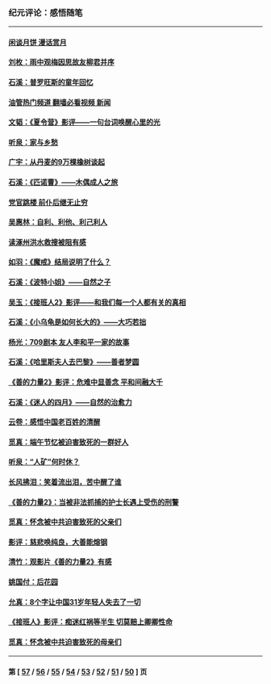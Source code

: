 ### 纪元评论：感悟随笔
---
#### [闲谈月饼 漫话赏月](../../pages/nsc1035/n14084548.md?10150330) 
#### [刘枚：雨中观梅因思故友柳君并序](../../pages/nsc1035/n14084198.md?10150330) 
#### [石溪：普罗旺斯的童年回忆](../../pages/nsc1035/n14079638.md?10150330) 
#### [油管热门频道 翻墙必看视频 新闻](ok?10150330)
#### [文韬：《夏令营》影评——一句台词唤醒心里的光](../../pages/nsc1035/n14079107.md?10150330) 
#### [听泉：家与乡愁](../../pages/nsc1035/n14068482.md?10150330) 
#### [广宇：从丹麦的9万棵橡树谈起](../../pages/nsc1035/n14061428.md?10150330) 
#### [石溪：《匹诺曹》——木偶成人之旅](../../pages/nsc1035/n14061424.md?10150330) 
#### [党官跳楼 前仆后继无止穷](../../pages/nsc1035/n14058175.md?10150330) 
#### [吴惠林：自利、利他、利己利人](../../pages/nsc1035/n14052459.md?10150330) 
#### [读涿州洪水救搜被阻有感](../../pages/nsc1035/n14049641.md?10150330) 
#### [如羽：《魔戒》结局说明了什么？](../../pages/nsc1035/n14048860.md?10150330) 
#### [石溪：《波特小姐》——自然之子](../../pages/nsc1035/n14048291.md?10150330) 
#### [吴玉：《接班人2》影评——和我们每一个人都有关的真相](../../pages/nsc1035/n14041114.md?10150330) 
#### [石溪：《小乌龟是如何长大的》——大巧若拙](../../pages/nsc1035/n14037479.md?10150330) 
#### [杨光：709剧本 友人李和平一家的故事](../../pages/nsc1035/n14032047.md?10150330) 
#### [石溪：《哈里斯夫人去巴黎》——善者梦圆](../../pages/nsc1035/n14031778.md?10150330) 
#### [《善的力量2》影评：危难中显善念 平和间融大千](../../pages/nsc1035/n14028390.md?10150330) 
#### [石溪：《迷人的四月》——自然的治愈力](../../pages/nsc1035/n14027049.md?10150330) 
#### [云卷：感悟中国老百姓的清醒](../../pages/nsc1035/n14025152.md?10150330) 
#### [觅真：端午节忆被迫害致死的一群好人](../../pages/nsc1035/n14020985.md?10150330) 
#### [听泉：“人矿”何时休？](../../pages/nsc1035/n14016609.md?10150330) 
#### [长风拂泪：笑着流出泪，苦中醒了谁](../../pages/nsc1035/n14016469.md?10150330) 
#### [《善的力量2》：当被非法抓捕的护士长遇上受伤的刑警](../../pages/nsc1035/n14015561.md?10150330) 
#### [觅真：怀念被中共迫害致死的父亲们](../../pages/nsc1035/n14014258.md?10150330) 
#### [影评：慈悲唤纯良，大善能熔钢](../../pages/nsc1035/n14010867.md?10150330) 
#### [清竹：观影片《善的力量2》有感](../../pages/nsc1035/n14010015.md?10150330) 
#### [姚国付：后花园](../../pages/nsc1035/n14005301.md?10150330) 
#### [允真：8个字让中国31岁年轻人失去了一切](../../pages/nsc1035/n13999093.md?10150330) 
#### [《接班人》影评：痴迷红祸等半生 切莫赔上卿卿性命](../../pages/nsc1035/n13998676.md?10150330) 
#### [觅真：怀念被中共迫害致死的母亲们](../../pages/nsc1035/n13997271.md?10150330) 

---
#### 第 [ [57](./57.md?10150330) / [56](./56.md?10150330) / [55](./55.md?10150330) / [54](./54.md?10150330) / [53](./53.md?10150330) / [52](./52.md?10150330) / [51](./51.md?10150330) / [50](./50.md?10150330) ] 页
